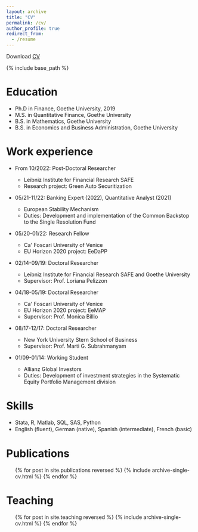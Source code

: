 ```yaml
---
layout: archive
title: "CV"
permalink: /cv/
author_profile: true
redirect_from:
  - /resume
---
```



Download <a href="https://scholar.google.com/citations?user=dx2EWbMAAAAJ&hl=de" target="_blank">CV</a>


{% include base_path %}

Education
======
* Ph.D in Finance, Goethe University, 2019
* M.S. in Quantitative Finance, Goethe University
* B.S. in Mathematics, Goethe University
* B.S. in Economics and Business Administration, Goethe University

Work experience
======
* From 10/2022: Post-Doctoral Researcher
  * Leibniz Institute for Financial Research SAFE 
  * Research project: Green Auto Securitization

* 05/21-11/22: Banking Expert (2022), Quantitative Analyst (2021)
  * European Stability Mechanism
  * Duties: Development and implementation of the Common Backstop to the Single Resolution Fund

* 05/20-01/22: Research Fellow
  * Ca' Foscari University of Venice
  * EU Horizon 2020 project: EeDaPP

* 02/14-09/19: Doctoral Researcher
  * Leibniz Institute for Financial Research SAFE and Goethe University
  * Supervisor: Prof. Loriana Pelizzon

* 04/18-05/19: Doctoral Researcher
  * Ca' Foscari University of Venice
  * EU Horizon 2020 project: EeMAP
  * Supervisor: Prof. Monica Billio

* 08/17-12/17: Doctoral Researcher
  * New York University Stern School of Business
  * Supervisor: Prof. Marti G. Subrahmanyam

* 01/09-01/14: Working Student
  * Allianz Global Investors
  * Duties: Development of investment strategies in the Systematic Equity Portfolio Management division


Skills
======
* Stata, R, Matlab, SQL, SAS, Python
* English (ﬂuent), German (native), Spanish (intermediate), French (basic)


Publications
======
  <ul>{% for post in site.publications reversed %}
    {% include archive-single-cv.html %}
  {% endfor %}</ul>
  
  
Teaching
======
  <ul>{% for post in site.teaching reversed %}
    {% include archive-single-cv.html %}
  {% endfor %}</ul>
  
